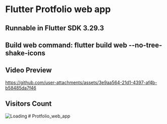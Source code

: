 # Flutter Protfolio web app

## Runnable in Flutter SDK 3.29.3

## Build web command: flutter build web --no-tree-shake-icons

## Video Preview

https://github.com/user-attachments/assets/3e9aa564-21d1-4397-af4b-b58485da7f46

## Visitors Count

<img align="left" src = "https://profile-counter.glitch.me/Protfolio_web_app/count.svg" alt ="Loading"> # Protfolio_web_app
